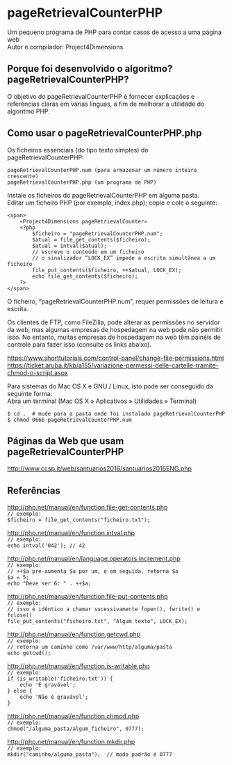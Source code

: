 # pageRetrievalCounterPHP

Um pequeno programa de PHP para contar casos de acesso a uma página web  
Autor e compilador: Project4Dimensions

## Porque foi desenvolvido o algoritmo? pageRetrievalCounterPHP?

O objetivo do pageRetrievalCounterPHP é fornecer explicações e referências claras em várias línguas, a fim de melhorar a utilidade do algoritmo PHP.

## Como usar o pageRetrievalCounterPHP.php

Os ficheiros essenciais (do tipo texto simples) do pageRetrievalCounterPHP:  
```
pageRetrievalCounterPHP.num (para armazenar um número inteiro crescente)
pageRetrievalCounterPHP.php (um programa de PHP)
```

Instale os ficheiros do pageRetrievalCounterPHP em alguma pasta.  
Editar um ficheiro PHP (por exemplo, index.php); copie e cole o seguinte:  
```
<span>
    «Project4Dimensions pageRetrievalCounter»
    <?php
        $ficheiro = "pageRetrievalCounterPHP.num";
        $atual = file_get_contents($ficheiro);
        $atual = intval($atual);
        // escreve o conteúdo em um ficheiro
        // o sinalizador “LOCK_EX” impede a escrita simultânea a um ficheiro
        file_put_contents($ficheiro, ++$atual, LOCK_EX);
        echo file_get_contents($ficheiro);
    ?>
</span>
```

O ficheiro, “pageRetrievalCounterPHP.num”, requer permissões de leitura e escrita.

Os clientes de FTP, como FileZilla, pode alterar as permissões no servidor da web, mas algumas empresas de hospedagem na web pode não permitir isso. No entanto, muitas empresas de hospedagem na web têm painéis de controle para fazer isso (consulte os links abaixo).

https://www.shorttutorials.com/control-panel/change-file-permissions.html  
https://ticket.aruba.it/kb/a155/variazione-permessi-delle-cartelle-tramite-chmod-o-script.aspx  

Para sistemas do Mac OS X e GNU / Linux, isto pode ser conseguido da seguinte forma:  
Abra um terminal (Mac OS X » Aplicativos » Utilidades » Terminal)  
```
$ cd .  # mude para a pasta onde foi instalado pageRetrievalCounterPHP
$ chmod 0666 pageRetrievalCounterPHP.num
```

## Páginas da Web que usam pageRetrievalCounterPHP

http://www.ccsp.it/web/santuarios2016/santuarios2016ENG.php

## Referências

http://php.net/manual/en/function.file-get-contents.php  
`// exemplo:`    
`$ficheiro = file_get_contents("ficheiro.txt");`

http://php.net/manual/en/function.intval.php  
`// exemplo:`    
`echo intval('042'); // 42`

http://php.net/manual/en/language.operators.increment.php  
`// exemplo:`    
`// ++$a pré-aumenta $a por um, e em seguida, retorna $a`  
`$a = 5;`  
`echo "Deve ser 6: " . ++$a;`

http://php.net/manual/en/function.file-put-contents.php  
`// exemplo:`  
`// isso é idêntico a chamar sucessivamente fopen(), fwrite() e fclose()`  
`file_put_contents("ficheiro.txt", "Algum texto", LOCK_EX);`

http://php.net/manual/en/function.getcwd.php  
`// exemplo:`  
`// retorna um caminho como /var/www/http/alguma/pasta`  
`echo getcwd();`

http://php.net/manual/en/function.is-writable.php  
`// exemplo:`  
`if (is_writable('ficheiro.txt')) {`  
`    echo 'E gravável';`  
`} else {`  
`    echo 'Não é gravável';`  
`}`

http://php.net/manual/en/function.chmod.php  
`// exemplo:`  
`chmod("/alguma_pasta/algum_ficheiro", 0777);`  

http://php.net/manual/en/function.mkdir.php  
`// exemplo:`  
`mkdir("caminho/alguma_pasta");  // modo padrão é 0777`
